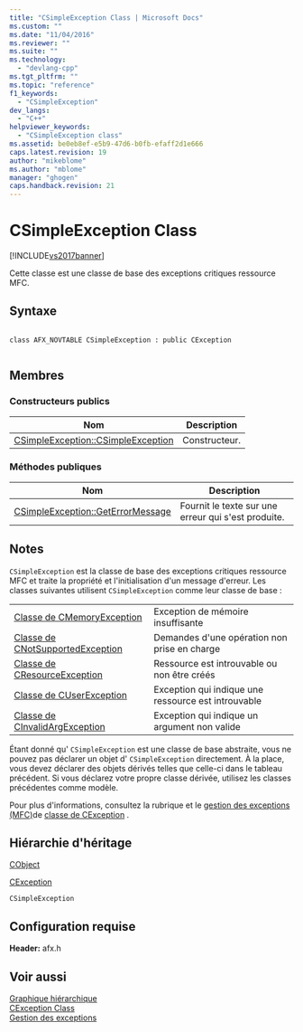 ```yaml
---
title: "CSimpleException Class | Microsoft Docs"
ms.custom: ""
ms.date: "11/04/2016"
ms.reviewer: ""
ms.suite: ""
ms.technology: 
  - "devlang-cpp"
ms.tgt_pltfrm: ""
ms.topic: "reference"
f1_keywords: 
  - "CSimpleException"
dev_langs: 
  - "C++"
helpviewer_keywords: 
  - "CSimpleException class"
ms.assetid: be0eb8ef-e5b9-47d6-b0fb-efaff2d1e666
caps.latest.revision: 19
author: "mikeblome"
ms.author: "mblome"
manager: "ghogen"
caps.handback.revision: 21
---
```

# CSimpleException Class
[!INCLUDE[vs2017banner](../../assembler/inline/includes/vs2017banner.md)]

Cette classe est une classe de base des exceptions critiques ressource MFC.  
  
## Syntaxe  
  
```  
  
class AFX_NOVTABLE CSimpleException : public CException  
  
```  
  
## Membres  
  
### Constructeurs publics  
  
|Nom|Description|  
|---------|-----------------|  
|[CSimpleException::CSimpleException](../Topic/CSimpleException::CSimpleException.md)|Constructeur.|  
  
### Méthodes publiques  
  
|Nom|Description|  
|---------|-----------------|  
|[CSimpleException::GetErrorMessage](../Topic/CSimpleException::GetErrorMessage.md)|Fournit le texte sur une erreur qui s'est produite.|  
  
## Notes  
 `CSimpleException` est la classe de base des exceptions critiques ressource MFC et traite la propriété et l'initialisation d'un message d'erreur.  Les classes suivantes utilisent `CSimpleException` comme leur classe de base :  
  
|||  
|-|-|  
|[Classe de CMemoryException](../../mfc/reference/cmemoryexception-class.md)|Exception de mémoire insuffisante|  
|[Classe de CNotSupportedException](../../mfc/reference/cnotsupportedexception-class.md)|Demandes d'une opération non prise en charge|  
|[Classe de CResourceException](../../mfc/reference/cresourceexception-class.md)|Ressource est introuvable ou non être créés|  
|[Classe de CUserException](../../mfc/reference/cuserexception-class.md)|Exception qui indique une ressource est introuvable|  
|[Classe de CInvalidArgException](../../mfc/reference/cinvalidargexception-class.md)|Exception qui indique un argument non valide|  
  
 Étant donné qu' `CSimpleException` est une classe de base abstraite, vous ne pouvez pas déclarer un objet d' `CSimpleException` directement.  À la place, vous devez déclarer des objets dérivés telles que celle\-ci dans le tableau précédent.  Si vous déclarez votre propre classe dérivée, utilisez les classes précédentes comme modèle.  
  
 Pour plus d'informations, consultez la rubrique et le [gestion des exceptions \(MFC\)](../../mfc/exception-handling-in-mfc.md)de [classe de CException](../../mfc/reference/cexception-class.md) .  
  
## Hiérarchie d'héritage  
 [CObject](../../mfc/reference/cobject-class.md)  
  
 [CException](../../mfc/reference/cexception-class.md)  
  
 `CSimpleException`  
  
## Configuration requise  
 **Header:** afx.h  
  
## Voir aussi  
 [Graphique hiérarchique](../../mfc/hierarchy-chart.md)   
 [CException Class](../../mfc/reference/cexception-class.md)   
 [Gestion des exceptions](../../mfc/exception-handling-in-mfc.md)
